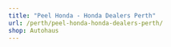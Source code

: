 ```yaml
---
title: "Peel Honda - Honda Dealers Perth"
url: /perth/peel-honda-honda-dealers-perth/
shop: Autohaus
---
```

